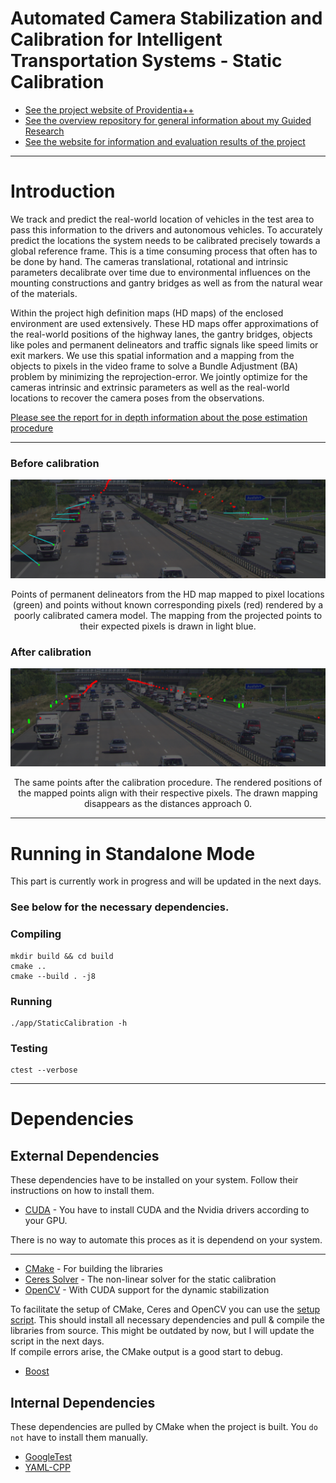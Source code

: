 # Automated Camera Stabilization and Calibration for Intelligent Transportation Systems - Static Calibration

- [See the project website of Providentia++](https://innovation-mobility.com/en)
- [See the overview repository for general information about my Guided Research](https://github.com/Brucknem/GuidedResearch)
- [See the website for information and evaluation results of the project](https://brucknem.github.io/StaticCalibration)

*** 

# Introduction

We track and predict the real-world location of vehicles in the test area to pass this information to the drivers and
autonomous vehicles. To accurately predict the locations the system needs to be calibrated precisely towards a global
reference frame. This is a time consuming process that often has to be done by hand. The cameras translational,
rotational and intrinsic parameters decalibrate over time due to environmental influences on the mounting constructions
and gantry bridges as well as from the natural wear of the materials.

Within the project high definition maps (HD maps) of the enclosed environment are used extensively. These HD maps offer
approximations of the real-world positions of the highway lanes, the gantry bridges, objects like poles and permanent
delineators and traffic signals like speed limits or exit markers. We use this spatial information and a mapping from
the objects to pixels in the video frame to solve a Bundle Adjustment (BA) problem by minimizing the reprojection-error.
We jointly optimize for the cameras intrinsic and extrinsic parameters as well as the real-world locations to recover
the camera poses from the observations.

[Please see the report for in depth information about the pose estimation procedure](https://github.com/Brucknem/GuidedResearch/blob/main/report/report.pdf)

***

### Before calibration

![The uncalibrated camera pose.](https://github.com/Brucknem/GuidedResearch/blob/main/report/images/calibration/background_uncalibrated_with_mapping.png?raw=true)
<p align="center">
Points of permanent delineators from the HD map mapped to pixel locations (green) and points without known corresponding pixels (red) rendered by a poorly calibrated camera model.
The mapping from the projected points to their expected pixels is drawn in light blue.
</p>

### After calibration

![The calibrated camera pose.](https://github.com/Brucknem/GuidedResearch/blob/main/report/images/calibration/background_calibrated.png?raw=true)
<p align="center">
The same points after the calibration procedure.
The rendered positions of the mapped points align with their respective pixels.
The drawn mapping disappears as the distances approach 0.
</p>

***

# Running in Standalone Mode

This part is currently work in progress and will be updated in the next days.

### See below for the necessary dependencies.

### Compiling

```shell
mkdir build && cd build
cmake ..
cmake --build . -j8
```

### Running

```shell
./app/StaticCalibration -h 
```

### Testing

```shell
ctest --verbose
```

***

# Dependencies

## External Dependencies

These dependencies have to be installed on your system. Follow their instructions on how to install them.

- [CUDA](https://docs.nvidia.com/cuda/cuda-installation-guide-linux/index.html) - You have to install CUDA and the
  Nvidia drivers according to your GPU.

There is no way to automate this proces as it is dependend on your system.

***

- [CMake](https://cmake.org/) - For building the libraries
- [Ceres Solver](http://ceres-solver.org/) - The non-linear solver for the static calibration
- [OpenCV](https://docs.opencv.org/master/d7/d9f/tutorial_linux_install.html) - With CUDA support for the dynamic
  stabilization

To facilitate the setup of CMake, Ceres and OpenCV you can use the [setup script](/extern/setup_ceres_opencv.sh). This
should install all necessary dependencies and pull & compile the libraries from source. This might be outdated by now,
but I will update the script in the next days.  
If compile errors arise, the CMake output is a good start to debug.

- [Boost](https://www.boost.org/)

## Internal Dependencies

These dependencies are pulled by CMake when the project is built. You `do not` have to install them manually.

- [GoogleTest](https://github.com/google/googletest)
- [YAML-CPP](https://github.com/jbeder/yaml-cpp.git)
